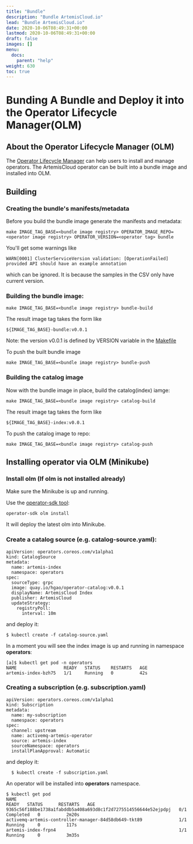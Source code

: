 ```yaml
---
title: "Bundle"
description: "Bundle ArtemisCloud.io"
lead: "Bundle ArtemisCloud.io"
date: 2020-10-06T08:49:31+00:00
lastmod: 2020-10-06T08:49:31+00:00
draft: false
images: []
menu:
  docs:
    parent: "help"
weight: 630
toc: true
---
```


# Bunding A Bundle and Deploy it into the Operator Lifecycle Manager(OLM)

## About the Operator Lifecycle Manager (OLM)

The [Operator Lifecycle Manager](https://olm.operatorframework.io/) can help users to install and manage operators.
The ArtemisCloud operator can be built into a bundle image and installed into OLM.

## Building

### Creating the bundle's manifests/metadata

Before you build the bundle image generate the manifests and metadata:

```$xslt
make IMAGE_TAG_BASE=<bundle image registry> OPERATOR_IMAGE_REPO=<operator image registry> OPERATOR_VERSION=<operator tag> bundle
```
You'll get some warnings like

```$xslt
WARN[0001] ClusterServiceVersion validation: [OperationFailed] provided API should have an example annotation 
```
which can be ignored. It is because the samples in the CSV only have current version.

### Building the bundle image:

```$xslt
make IMAGE_TAG_BASE=<bundle image registry> bundle-build
```
The result image tag takes the form like
```$xslt
${IMAGE_TAG_BASE}-bundle:v0.0.1
```
Note: the version v0.0.1 is defined by VERSION variable in the [Makefile](../Makefile)

To push the built bundle image

```$xslt
make IMAGE_TAG_BASE=<bundle image registry> bundle-push
```

### Building the catalog image

Now with the bundle image in place, build the catalog(index) iamge:

```$xslt
make IMAGE_TAG_BASE=<bundle image registry> catalog-build
```
The result image tag takes the form like
```$xslt
${IMAGE_TAG_BASE}-index:v0.0.1
```

To push the catalog image to repo:

```$xslt
make IMAGE_TAG_BASE=<bundle image registry> catalog-push
```

## Installing operator via OLM (Minikube)

### Install olm (If olm is not installed already)

Make sure the Minikube is up and running.

Use the [operator-sdk tool](https://sdk.operatorframework.io/):

```$xslt
operator-sdk olm install
```
It will deploy the latest olm into Minikube.

### Create a catalog source (e.g. catalog-source.yaml):

```
apiVersion: operators.coreos.com/v1alpha1
kind: CatalogSource
metadata:
  name: artemis-index
  namespace: operators
spec:
  sourceType: grpc
  image: quay.io/hgao/operator-catalog:v0.0.1
  displayName: ArtemisCloud Index
  publisher: ArtemisCloud
  updateStrategy:
    registryPoll:
      interval: 10m
```

and deploy it:

```$xslt
$ kubectl create -f catalog-source.yaml
```
In a moment you will see the index image is up and running in namespace **operators**:

```$xslt
[a]$ kubectl get pod -n operators
NAME                  READY   STATUS    RESTARTS   AGE
artemis-index-bzh75   1/1     Running   0          42s
```

### Creating a subscription (e.g. subscription.yaml)

```
apiVersion: operators.coreos.com/v1alpha1
kind: Subscription
metadata:
  name: my-subscription
  namespace: operators
spec:
  channel: upstream
  name: activemq-artemis-operator
  source: artemis-index
  sourceNamespace: operators
  installPlanApproval: Automatic
```

and deploy it:
```$xslt
  $ kubectl create -f subscription.yaml
```
An operator will be installed into **operators** namespace.

```$xslt
$ kubectl get pod
NAME                                                              READY   STATUS      RESTARTS   AGE
9365c56f188be1738a1fabddb5a408a693d8c1f2d7275514556644e52ejpdpj   0/1     Completed   0          2m20s
activemq-artemis-controller-manager-84d58db649-tkt89              1/1     Running     0          117s
artemis-index-frpn4                                               1/1     Running     0          3m35s
```
